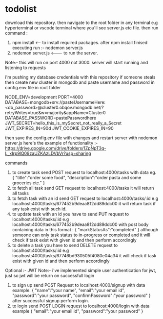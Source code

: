 # todolist
download this repository.
then navigate to the root folder in any terminal e.g hyperterminal or vscode terminal where you'll see server.js etc file.
then run command : 
1. npm install  <-- to install required packages. after npm install finised executing run :- nodemon server.js
2. nodemon server.js <--- to run the server.

Note:- this will run on port 4000 not 3000.
server will start running and listening to requests

i'm pushing my database credentials with this repository if someone steals then create new cluster in mongodb
and paste username and password in config.env file in root folder

NODE_ENV=development 
PORT=4000
DATABASE=mongodb+srv://pasteUsernameHere:<db_password>@cluster0.obqov.mongodb.net/?retryWrites=true&w=majority&appName=Cluster0 
DATABASE_PASSWORD=pastePasswordhere
JWT_SECRET=hello_this_is_mySecret_not_really_a_Secret
JWT_EXPIRES_IN=90d
JWT_COOKIE_EXPIRES_IN=90

then save the config.env file with changes and restart server with nodemon server.js
here's the example of functionality :- https://drive.google.com/drive/folders/1ZpNpT3q-L_xIrp9lQ09zaUZKAzLDVbVr?usp=sharing

commands
1. to create task send POST request to localhost:4000/tasks  with data eg. {
    "title":"order some food",
    "description":"order pasta and some groceries etc."
}
2. to fetch all task send GET request to localhost:4000/tasks
   it will return all tasks
3. to fetch task with an id send GET request to  localhost:4000/tasks/:id e.g localhost:4000/tasks/677452b9deaa812dd89ddc00
   it will return task if any task exist with such id.
4. to update task with an id you have to send PUT request to localhost:4000/tasks/:id e.g localhost:4000/tasks/677452b9deaa812dd89ddc00
   with post body containing data in this format : {
    "markStatusAs":"completed"
}  although someone can only task status to in-progress or completed and it will check if task exist with given id and then perform accordingly
5. to delete a task you have to send DELETE request to localhost:4000/tasks/:id e.g localhost:4000/tasks/67746bd930505f4080e04a34
   it will check if task exist with given id and then perform accordingly

Optional :- JWT 
Note:- i've implemented simple user authentication for jwt, just so jwt will be return on successfull login
1. to sign up send POST Request to localhost:4000/signup with data example.
   {
    "name":"your name",
    "email":"your email id",
    "password":"your password",
    "confirmPassword":"your password"
} after successful signup perform login.
2. to login send POST LOGIN request to localhost:4000/login with data example
   {
     "email":"your email id",
    "password":"your password"
}
